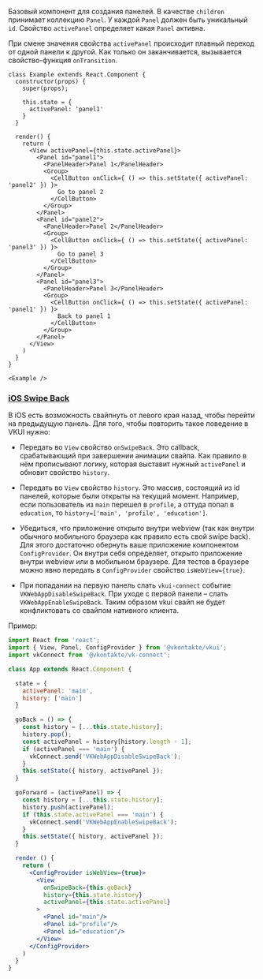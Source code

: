 Базовый компонент для создания панелей. В качестве `children` принимает коллекцию `Panel`.
У каждой `Panel` должен быть уникальный `id`. Свойство `activePanel` определяет какая `Panel` активна.

При смене значения свойства `activePanel` происходит плавный переход от одной панели к другой.
Как только он заканчивается, вызывается свойство-функция `onTransition`.

```
class Example extends React.Component {
  constructor(props) {
    super(props);

    this.state = {
      activePanel: 'panel1'
    }
  }

  render() {
    return (
      <View activePanel={this.state.activePanel}>
        <Panel id="panel1">
          <PanelHeader>Panel 1</PanelHeader>
          <Group>
            <CellButton onClick={ () => this.setState({ activePanel: 'panel2' }) }>
              Go to panel 2
            </CellButton>
          </Group>
        </Panel>
        <Panel id="panel2">
          <PanelHeader>Panel 2</PanelHeader>
          <Group>
            <CellButton onClick={ () => this.setState({ activePanel: 'panel3' }) }>
              Go to panel 3
            </CellButton>
          </Group>
        </Panel>
        <Panel id="panel3">
          <PanelHeader>Panel 3</PanelHeader>
          <Group>
            <CellButton onClick={ () => this.setState({ activePanel: 'panel1' }) }>
              Back to panel 1
            </CellButton>
          </Group>
        </Panel>
      </View>
    )
  }
}

<Example />
```

### <a id="iosswipeback"></a>[iOS Swipe Back](#iosswipeback)

В iOS есть возможность свайпнуть от левого края назад, чтобы перейти на предыдущую панель. Для того, чтобы
повторить такое поведение в VKUI нужно:

* Передать во `View` свойство `onSwipeBack`. Это callback, срабатывающий при завершении анимации свайпа.
Как правило в нём прописывают логику, которая выставит нужный `activePanel` и обновит свойство `history`.

* Передать во `View` свойство `history`. Это массив, состоящий из id панелей, которые были открыты на текущий момент.
Например, если пользователь из `main` перешел в `profile`, а оттуда попал в `education`, то
`history=['main', 'profile', 'education']`.

* Убедиться, что приложение открыто внутри webview (так как внутри обычного мобильного браузера
как правило есть свой swipe back). Для этого достаточно обернуть ваше приложение компонентом `ConfigProvider`.
Он внутри себя определяет, открыто приложение внутри webview или в мобильном браузере. Для тестов в браузере
можно явно передать в `СonfigProvider` свойство `isWebView={true}`.

* При попадании на первую панель слать `vkui-сonnect` событие `VKWebAppDisableSwipeBack`. При уходе с первой панели –
слать `VKWebAppEnableSwipeBack`. Таким образом vkui свайп не будет конфликтовать со свайпом нативного клиента.

Пример:

```jsx static
import React from 'react';
import { View, Panel, ConfigProvider } from '@vkontakte/vkui';
import vkConnect from '@vkontakte/vk-connect';

class App extends React.Component {

  state = {
    activePanel: 'main',
    history: ['main']
  }

  goBack = () => {
    const history = [...this.state.history];
    history.pop();
    const activePanel = history[history.length - 1];
    if (activePanel === 'main') {
      vkConnect.send('VKWebAppDisableSwipeBack');
    }
    this.setState({ history, activePanel });
  }

  goForward = (activePanel) => {
    const history = [...this.state.history];
    history.push(activePanel);
    if (this.state.activePanel === 'main') {
      vkConnect.send('VKWebAppEnableSwipeBack');
    }
    this.setState({ history, activePanel });
  }

  render () {
    return (
      <ConfigProvider isWebView={true}>
        <View
          onSwipeBack={this.goBack}
          history={this.state.history}
          activePanel={this.state.activePanel}
        >
          <Panel id="main"/>
          <Panel id="profile"/>
          <Panel id="education"/>
        </View>
      </ConfigProvider>
    )
  }
}

```

